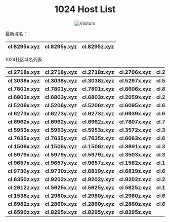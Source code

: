 <h1 align="center">1024 Host List</h1>
<p align="center" class="shields">
    <img src="https://img.shields.io/endpoint?url=https%3A%2F%2Fhits.dwyl.com%2Fpooneyy%2F1024-Host-List.json%3Fshow%3Dunique&style=flat-square&label=%E8%AE%BF%E9%97%AE%E4%BA%BA%E6%95%B0&labelColor=pink&color=default" alt="Visitors"/>
</p>
最新域名：

| cl.8295x.xyz | cl.8295y.xyz | cl.8295z.xyz |
| ---- | ---- | ---- |

1024社区域名列表

| cl.2718x.xyz | cl.2718y.xyz | cl.2718z.xyz | cl.2706x.xyz | cl.2706y.xyz | cl.2706z.xyz |
| :---: | :---: | :---: | :---: | :---: | :---: |
| **cl.3038x.xyz** | **cl.3038y.xyz** | **cl.3038z.xyz** | **cl.5297x.xyz** | **cl.5297y.xyz** | **cl.5297z.xyz** |
| **cl.7801x.xyz** | **cl.7801y.xyz** | **cl.7801z.xyz** | **cl.8606x.xyz** | **cl.8606y.xyz** | **cl.8606z.xyz** |
| **cl.6803x.xyz** | **cl.6803y.xyz** | **cl.6803z.xyz** | **cl.2059x.xyz** | **cl.2059y.xyz** | **cl.2059z.xyz** |
| **cl.5206x.xyz** | **cl.5206y.xyz** | **cl.5206z.xyz** | **cl.6095x.xyz** | **cl.6095y.xyz** | **cl.6095z.xyz** |
| **cl.6273x.xyz** | **cl.6273y.xyz** | **cl.6273z.xyz** | **cl.6939x.xyz** | **cl.6939y.xyz** | **cl.6939z.xyz** |
| **cl.6962x.xyz** | **cl.6962y.xyz** | **cl.6962z.xyz** | **cl.7807x.xyz** | **cl.7807y.xyz** | **cl.7807z.xyz** |
| **cl.5953x.xyz** | **cl.5953y.xyz** | **cl.5953z.xyz** | **cl.3572x.xyz** | **cl.3572y.xyz** | **cl.3572z.xyz** |
| **cl.7635x.xyz** | **cl.7635y.xyz** | **cl.7635z.xyz** | **cl.6063x.xyz** | **cl.6063y.xyz** | **cl.6063z.xyz** |
| **cl.1506x.xyz** | **cl.1506y.xyz** | **cl.1506z.xyz** | **cl.3891x.xyz** | **cl.3891y.xyz** | **cl.3891z.xyz** |
| **cl.5979x.xyz** | **cl.5979y.xyz** | **cl.5979z.xyz** | **cl.3503x.xyz** | **cl.3503y.xyz** | **cl.3503z.xyz** |
| **cl.9657x.xyz** | **cl.9657y.xyz** | **cl.9657z.xyz** | **cl.1562x.xyz** | **cl.1562y.xyz** | **cl.1562z.xyz** |
| **cl.9730y.xyz** | **cl.9730z.xyz** | **cl.6819y.xyz** | **cl.6819z.xyz** | **cl.6350x.xyz** | **cl.6350y.xyz** |
| **cl.6350z.xyz** | **cl.9202x.xyz** | **cl.9202y.xyz** | **cl.9202z.xyz** | **cl.2612x.xyz** | **cl.2612y.xyz** |
| **cl.2612z.xyz** | **cl.5625x.xyz** | **cl.5625y.xyz** | **cl.5625z.xyz** | **cl.1538x.xyz** | **cl.1538y.xyz** |
| **cl.1538z.xyz** | **cl.2980x.xyz** | **cl.2980y.xyz** | **cl.2980z.xyz** | **cl.6982x.xyz** | **cl.6982y.xyz** |
| **cl.6982z.xyz** | **cl.2860x.xyz** | **cl.2860y.xyz** | **cl.2860z.xyz** | **cl.6590x.xyz** | **cl.6590y.xyz** |
| **cl.6590z.xyz** | **cl.8295x.xyz** | **cl.8295y.xyz** | **cl.8295z.xyz** |
